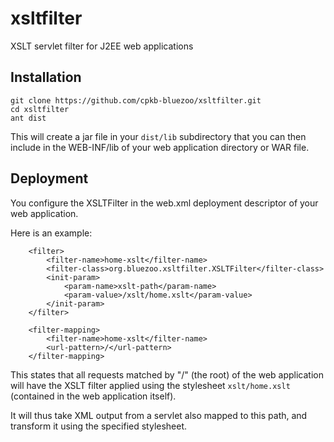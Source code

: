 # xsltfilter
XSLT servlet filter for J2EE web applications

## Installation
```
git clone https://github.com/cpkb-bluezoo/xsltfilter.git
cd xsltfilter
ant dist
```
This will create a jar file in your `dist/lib` subdirectory that you can then include in the WEB-INF/lib of your web application directory or WAR file.

## Deployment
You configure the XSLTFilter in the web.xml deployment descriptor of your web application.

Here is an example:
```
    <filter>
        <filter-name>home-xslt</filter-name>
        <filter-class>org.bluezoo.xsltfilter.XSLTFilter</filter-class>
        <init-param>
            <param-name>xslt-path</param-name>
            <param-value>/xslt/home.xslt</param-value>
        </init-param>
    </filter>

    <filter-mapping>
        <filter-name>home-xslt</filter-name>
        <url-pattern>/</url-pattern>
    </filter-mapping>
```
This states that all requests matched by "/" (the root) of the web application will have the XSLT filter applied using the stylesheet `xslt/home.xslt` (contained in the web application itself).

It will thus take XML output from a servlet also mapped to this path, and transform it using the specified stylesheet.
